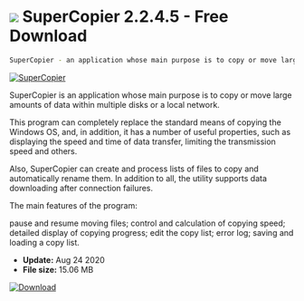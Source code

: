 # ![](https://cdn.softexe.net/static/icon/f/supercopier.gif) SuperCopier 2.2.4.5 - Free Download

```sh
SuperCopier - an application whose main purpose is to copy or move large amounts of data within multiple disks or a local network
```
[![SuperCopier](https://gallery.dpcdn.pl/imgc/Tools/80914/g_-_420x350_1.5_-_x980f6a05-a2f1-4396-aa6e-42e42830a6ee.jpg)](https://softexe.net/win/disks-files/file-managers/supercopier:ffgh.html)

SuperCopier is an application whose main purpose is to copy or move large amounts of data within multiple disks or a local network.

This program can completely replace the standard means of copying the Windows OS, and, in addition, it has a number of useful properties, such as displaying the speed and time of data transfer, limiting the transmission speed and others.

Also, SuperCopier can create and process lists of files to copy and automatically rename them. In addition to all, the utility supports data downloading after connection failures.

The main features of the program:


pause and resume moving files;
control and calculation of copying speed;
detailed display of copying progress;
edit the copy list;
error log;
saving and loading a copy list.


- **Update:** Aug 24 2020
- **File size:** 15.06 MB

[![Download](https://cdn.softexe.net/static/img/download.png)](https://softexe.net/win/disks-files/file-managers/supercopier:ffgh.html)

